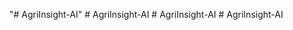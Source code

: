 "# AgriInsight-AI" 
#   A g r i I n s i g h t - A I  
 #   A g r i I n s i g h t - A I  
 #   A g r i I n s i g h t - A I  
 